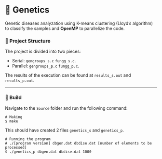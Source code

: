# :syringe: Genetics

Genetic diseases analyzation using K-means clustering (Lloyd’s algorithm) to classify the samples and <b>OpenMP</b> to parallelize the code.

### :triangular_ruler: Project Structure

The project is divided into two pieces:<br>
- Serial: `gengroups_s.c` `fungg_s.c`.<br>
- Parallel: `gengroups_p.c` `fungg_p.c`.<br>

The results of the execution can be found at `results_s.out` and `results_p.out`.<br>

---

### :wrench: Build

Navigate to the `Source` folder and run the following command:

```
# Making
$ make
```

This should have created 2 files `genetics_s` and `genetics_p`.

```
# Running the program
# ./[program version] dbgen.dat dbdise.dat [number of elements to be processed]
$ ./genetics_p dbgen.dat dbdise.dat 1000
```
